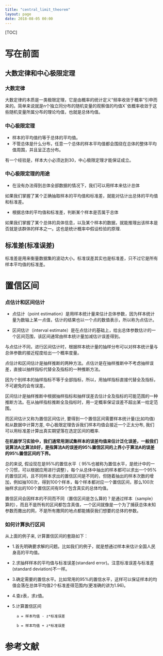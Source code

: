 ```yaml
---
title: "central_limit_theorem"
layout: page
date: 2018-08-05 00:00
---
```

[TOC]

# 写在前面
## 大数定律和中心极限定理
### 大数定律
大数定律的本质是一类极限定理，它是由概率的统计定义“频率收敛于概率”引申而来的。简单来说就是n个独立同分布的随机变量的观察值的均值X¯依概率收敛于这些随机变量所属分布的理论均值，也就是总体均值。

### 中心极限定理
- 样本的平均值约等于总体的平均值。
- 不管总体是什么分布，任意一个总体的样本平均值都会围绕在总体的整体平均值周围，并且呈正态分布。

有一个经验是，样本大小必须达到30，中心极限定理才能保证成立。

### 中心极限定理的用途
- 在没有办法得到总体全部数据的情况下，我们可以用样本来估计总体

如果我们掌握了某个正确抽取样本的平均值和标准差，就能对估计出总体的平均值和标准差。

- 根据总体的平均值和标准差，判断某个样本是否属于总体

如果我们掌握了某个总体的具体信息，以及某个样本的数据，就能推理出该样本是否就是该群体的样本之一。这也是统计概率中假设检验的原理.

## 标准差(标准误差)
标准差是用来衡量数据集的波动大小。标准误差其实也是标准差，只不过它是所有样本平均值的标准差。

# 置信区间
### 点估计和区间估计

- 点估计（point estimation）是用样本统计量来估计总体参数，因为样本统计量为数轴上某一点值，估计的结果也以一个点的数值表示，所以称为点估计。

- 区间估计（interval estimate）是在点估计的基础上，给出总体参数估计的一个区间范围，该区间通常由样本统计量加减估计误差得到。

与点估计不同，进行区间估计时，根据样本统计量的抽样分布可以对样本统计量与总体参数的接近程度给出一个概率度量。

点估计和区间估计是抽样推断的两种方法。点估计是在抽样推断中不考虑抽样误差，直接以抽样指标代替全及指标的一种推断方法。

因为个别样本的抽样指标不等于全部指标，所以，用抽样指标直接代替全及指标，不可避免的会有误差。

区间估计是抽样推断中根据抽样指标和抽样误差去估计全及指标的可能范围的一种推断方法。在从抽样指标推断全及指标时，用一定概率保证误差不超出某一给定范围。

而区间估计又称为置信区间估计, 要得到一个置信区间需要样本统计量(比如均值)和从数据中计算方差, 中心极限定理告诉我们样本均值会接近一个正太分布, 我们可以用标准差计算出真实期望落在选定区间的概率.

**在机器学习实验中，我们通常用测试集样本的误差均值来估计泛化误差，一般我们说算法A比算法B好，是指算法A的误差的95%置信区间的上界小于算法A的误差的95%置信区间的下界。**

总的来说, 假设现在是95%的置信水平（ 95%也被称为置信水平，是统计中的一个习惯，可以根据应用进行调整），每个从总体中抽出的样本都可以求出一个95%的置信区间，且不同样本求出的置信区间是不同的，但随着抽出的样本次数的增加，例如抽100次，得到100个样本，每个样本都对应一个置信区间，那么100次抽样求出的100个置信区间有95个包含真实的总体均值。

置信区间会因样本的不同而不同（置信区间是怎么算的？是通过样本（sample）算的），而且不是所有的区间都包含真值，一个区间就像是一个为了捕获总体未知参数而撒出的网，不是所有撒网的地点都能捕获我们想要的总体的参数。

### 如何计算执行区间

从上面的例子来, 计算置信区间的套路如下： 
- 1.首先明确要求解的问题。比如我们的例子，就是想通过样本来估计全国人民身高的平均值。 
- 2.求抽样样本的平均值与标准误差(standard error)。注意标准误差与标准差(standard deviation)不一样。 
- 3.确定需要的置信水平。比如常用的95%的置信水平，这样可以保证样本的均值会落在总体平均值2个标准差得范围内(更准确的讲为1.96)。 
- 4.查z表，求z值。 
- 5.计算置信区间 

        a = 样本均值 - z*标准误差 

        b = 样本均值 + z*标准误差



# 参考文献